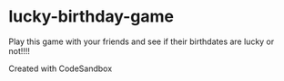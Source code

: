 # lucky-birthday-game

Play this game with your friends and see if their birthdates are lucky or not!!!!

Created with CodeSandbox
